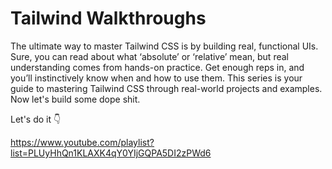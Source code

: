 # Tailwind Walkthroughs

The ultimate way to master Tailwind CSS is by building real, functional UIs. Sure, you can read about what ‘absolute’ or ‘relative’ mean, but real understanding comes from hands-on practice. Get enough reps in, and you’ll instinctively know when and how to use them. This series is your guide to mastering Tailwind CSS through real-world projects and examples. Now let's build some dope shit.

Let's do it 👇

https://www.youtube.com/playlist?list=PLUyHhQn1KLAXK4qY0YIjGQPA5DI2zPWd6
